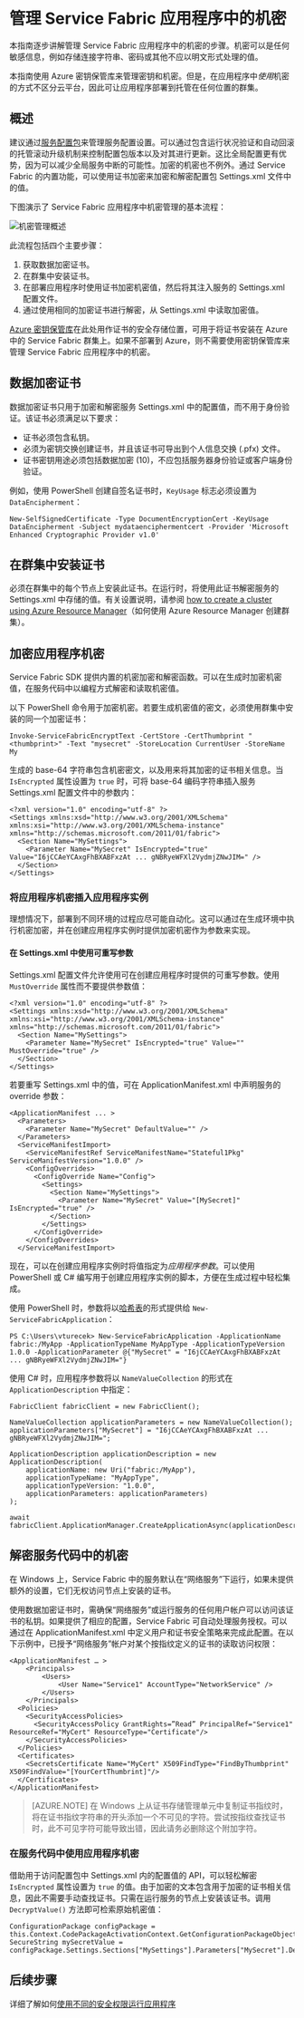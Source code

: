 
<properties
   pageTitle="管理 Service Fabric 应用程序中的机密 | Azure"
   description="本文介绍如何保护 Service Fabric 应用程序中的机密值。"
   services="service-fabric"
   documentationCenter=".net"
   authors="vturecek"
   manager="timlt"
   editor=""/>  


<tags
   ms.service="service-fabric"
   ms.devlang="dotnet"
   ms.topic="article"
   ms.tgt_pltfrm="NA"
   ms.workload="NA"
   ms.date="08/19/2016"
   wacn.date="10/24/2016"
   ms.author="vturecek"/>  


# 管理 Service Fabric 应用程序中的机密

本指南逐步讲解管理 Service Fabric 应用程序中的机密的步骤。机密可以是任何敏感信息，例如存储连接字符串、密码或其他不应以明文形式处理的值。

本指南使用 Azure 密钥保管库来管理密钥和机密。但是，在应用程序中*使用*机密的方式不区分云平台，因此可让应用程序部署到托管在任何位置的群集。

## 概述

建议通过[服务配置包][config-package]来管理服务配置设置。可以通过包含运行状况验证和自动回滚的托管滚动升级机制来控制配置包版本以及对其进行更新。这比全局配置更有优势，因为可以减少全局服务中断的可能性。加密的机密也不例外。通过 Service Fabric 的内置功能，可以使用证书加密来加密和解密配置包 Settings.xml 文件中的值。

下图演示了 Service Fabric 应用程序中机密管理的基本流程：

![机密管理概述][overview]  


此流程包括四个主要步骤：

 1. 获取数据加密证书。
 2. 在群集中安装证书。
 3. 在部署应用程序时使用证书加密机密值，然后将其注入服务的 Settings.xml 配置文件。
 4. 通过使用相同的加密证书进行解密，从 Settings.xml 中读取加密值。

[Azure 密钥保管库][key-vault-get-started]在此处用作证书的安全存储位置，可用于将证书安装在 Azure 中的 Service Fabric 群集上。如果不部署到 Azure，则不需要使用密钥保管库来管理 Service Fabric 应用程序中的机密。

## 数据加密证书

数据加密证书只用于加密和解密服务 Settings.xml 中的配置值，而不用于身份验证。该证书必须满足以下要求：

 - 证书必须包含私钥。
 - 必须为密钥交换创建证书，并且该证书可导出到个人信息交换 (.pfx) 文件。
 - 证书密钥用途必须包括数据加密 (10)，不应包括服务器身份验证或客户端身份验证。
 
 例如，使用 PowerShell 创建自签名证书时，`KeyUsage` 标志必须设置为 `DataEncipherment`：


	New-SelfSignedCertificate -Type DocumentEncryptionCert -KeyUsage DataEncipherment -Subject mydataenciphermentcert -Provider 'Microsoft Enhanced Cryptographic Provider v1.0'



## 在群集中安装证书

必须在群集中的每个节点上安装此证书。在运行时，将使用此证书解密服务的 Settings.xml 中存储的值。有关设置说明，请参阅 [how to create a cluster using Azure Resource Manager][service-fabric-cluster-creation-via-arm]（如何使用 Azure Resource Manager 创建群集）。

## 加密应用程序机密

Service Fabric SDK 提供内置的机密加密和解密函数。可以在生成时加密机密值，在服务代码中以编程方式解密和读取机密值。

以下 PowerShell 命令用于加密机密。若要生成机密值的密文，必须使用群集中安装的同一个加密证书：


	Invoke-ServiceFabricEncryptText -CertStore -CertThumbprint "<thumbprint>" -Text "mysecret" -StoreLocation CurrentUser -StoreName My


生成的 base-64 字符串包含机密密文，以及用来将其加密的证书相关信息。当 `IsEncrypted` 属性设置为 `true` 时，可将 base-64 编码字符串插入服务 Settings.xml 配置文件中的参数内：


	<?xml version="1.0" encoding="utf-8" ?>
	<Settings xmlns:xsd="http://www.w3.org/2001/XMLSchema" xmlns:xsi="http://www.w3.org/2001/XMLSchema-instance" xmlns="http://schemas.microsoft.com/2011/01/fabric">
	  <Section Name="MySettings">
	    <Parameter Name="MySecret" IsEncrypted="true" Value="I6jCCAeYCAxgFhBXABFxzAt ... gNBRyeWFXl2VydmjZNwJIM=" />
	  </Section>
	</Settings>


### 将应用程序机密插入应用程序实例  

理想情况下，部署到不同环境的过程应尽可能自动化。这可以通过在生成环境中执行机密加密，并在创建应用程序实例时提供加密机密作为参数来实现。

#### 在 Settings.xml 中使用可重写参数

Settings.xml 配置文件允许使用可在创建应用程序时提供的可重写参数。使用 `MustOverride` 属性而不要提供参数值：


	<?xml version="1.0" encoding="utf-8" ?>
	<Settings xmlns:xsd="http://www.w3.org/2001/XMLSchema" xmlns:xsi="http://www.w3.org/2001/XMLSchema-instance" xmlns="http://schemas.microsoft.com/2011/01/fabric">
	  <Section Name="MySettings">
	    <Parameter Name="MySecret" IsEncrypted="true" Value="" MustOverride="true" />
	  </Section>
	</Settings>


若要重写 Settings.xml 中的值，可在 ApplicationManifest.xml 中声明服务的 override 参数：


	<ApplicationManifest ... >
	  <Parameters>
	    <Parameter Name="MySecret" DefaultValue="" />
	  </Parameters>
	  <ServiceManifestImport>
	    <ServiceManifestRef ServiceManifestName="Stateful1Pkg" ServiceManifestVersion="1.0.0" />
	    <ConfigOverrides>
	      <ConfigOverride Name="Config">
	        <Settings>
	          <Section Name="MySettings">
	            <Parameter Name="MySecret" Value="[MySecret]" IsEncrypted="true" />
	          </Section>
	        </Settings>
	      </ConfigOverride>
	    </ConfigOverrides>
	  </ServiceManifestImport>


现在，可以在创建应用程序实例时将值指定为*应用程序参数*。可以使用 PowerShell 或 C# 编写用于创建应用程序实例的脚本，方便在生成过程中轻松集成。

使用 PowerShell 时，参数将以[哈希表](https://technet.microsoft.com/zh-cn/library/ee692803.aspx)的形式提供给 `New-ServiceFabricApplication`：


	PS C:\Users\vturecek> New-ServiceFabricApplication -ApplicationName fabric:/MyApp -ApplicationTypeName MyAppType -ApplicationTypeVersion 1.0.0 -ApplicationParameter @{"MySecret" = "I6jCCAeYCAxgFhBXABFxzAt ... gNBRyeWFXl2VydmjZNwJIM="}


使用 C# 时，应用程序参数将以 `NameValueCollection` 的形式在 `ApplicationDescription` 中指定：


	FabricClient fabricClient = new FabricClient();

	NameValueCollection applicationParameters = new NameValueCollection();
	applicationParameters["MySecret"] = "I6jCCAeYCAxgFhBXABFxzAt ... gNBRyeWFXl2VydmjZNwJIM=";

	ApplicationDescription applicationDescription = new ApplicationDescription(
	    applicationName: new Uri("fabric:/MyApp"),
	    applicationTypeName: "MyAppType",
	    applicationTypeVersion: "1.0.0",
	    applicationParameters: applicationParameters)
	);

	await fabricClient.ApplicationManager.CreateApplicationAsync(applicationDescription);


## 解密服务代码中的机密

在 Windows 上，Service Fabric 中的服务默认在“网络服务”下运行，如果未提供额外的设置，它们无权访问节点上安装的证书。

使用数据加密证书时，需确保“网络服务”或运行服务的任何用户帐户可以访问该证书的私钥。如果提供了相应的配置，Service Fabric 可自动处理服务授权。可以通过在 ApplicationManifest.xml 中定义用户和证书安全策略来完成此配置。在以下示例中，已授予“网络服务”帐户对某个按指纹定义的证书的读取访问权限：


	<ApplicationManifest … >
	    <Principals>
	        <Users>
	            <User Name="Service1" AccountType="NetworkService" />
	        </Users>
	    </Principals>
	  <Policies>
	    <SecurityAccessPolicies>
	      <SecurityAccessPolicy GrantRights=”Read” PrincipalRef="Service1" ResourceRef="MyCert" ResourceType="Certificate"/>
	    </SecurityAccessPolicies>
	  </Policies>
	  <Certificates>
	    <SecretsCertificate Name="MyCert" X509FindType="FindByThumbprint" X509FindValue="[YourCertThumbrint]"/>
	  </Certificates>
	</ApplicationManifest>


> [AZURE.NOTE] 在 Windows 上从证书存储管理单元中复制证书指纹时，将在证书指纹字符串的开头添加一个不可见的字符。尝试按指纹查找证书时，此不可见字符可能导致出错，因此请务必删除这个附加字符。

### 在服务代码中使用应用程序机密

借助用于访问配置包中 Settings.xml 内的配置值的 API，可以轻松解密 `IsEncrypted` 属性设置为 `true` 的值。由于加密的文本包含用于加密的证书相关信息，因此不需要手动查找证书。只需在运行服务的节点上安装该证书。调用 `DecryptValue()` 方法即可检索原始机密值：


	ConfigurationPackage configPackage = this.Context.CodePackageActivationContext.GetConfigurationPackageObject("Config");
	SecureString mySecretValue = configPackage.Settings.Sections["MySettings"].Parameters["MySecret"].DecryptValue()


## 后续步骤

详细了解如何[使用不同的安全权限运行应用程序](/documentation/articles/service-fabric-application-runas-security/)

<!-- Links -->

[key-vault-get-started]: /documentation/articles/key-vault-get-started/
[config-package]: /documentation/articles/service-fabric-application-model/
[service-fabric-cluster-creation-via-arm]: /documentation/articles/service-fabric-cluster-creation-via-arm/

<!-- Images -->

[overview]: ./media/service-fabric-application-secret-management/overview.png

<!---HONumber=Mooncake_1017_2016-->